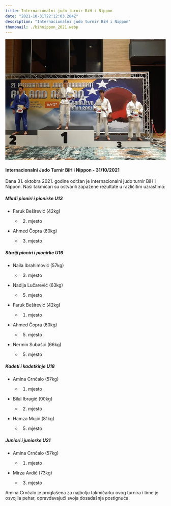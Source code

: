 ```yaml
---
title: Internacionalni judo turnir BiH i Nippon
date: "2021-10-31T22:12:03.284Z"
description: "Internacionalni judo turnir BiH i Nippon"
thumbnail: ./bihnippon_2021.webp
---
```


![BiH Nippon 2021](./bihnippon_2021.webp)

#### Internacionalni Judo Turnir BiH i Nippon - 31/10/2021

Dana 31. oktobra 2021. godine održan je Internacionalni judo turnir BiH i Nippon. Naši takmičari su ostvarili zapažene rezultate u različitim uzrastima:

##### Mlađi pioniri i pionirke U13

- Faruk Beširević (42kg)
    - 2. mjesto

- Ahmed Čopra (60kg)
    - 3. mjesto

##### Stariji pioniri i pionirke U16

- Naila Ibrahimović (57kg)
    - 3. mjesto

- Nadija Lučarević (63kg)
    - 5. mjesto

- Faruk Beširević (42kg)
    - 1. mjesto

- Ahmed Čopra (60kg)
    - 5. mjesto

- Nermin Subašić (66kg)
    - 5. mjesto

##### Kadeti i kadetkinje U18

- Amina Crnčalo (57kg)
    - 1. mjesto

- Bilal Ibragić (90kg)
    - 2. mjesto

- Hamza Mujić (81kg)
    - 5. mjesto

##### Juniori i juniorke U21

- Amina Crnčalo (57kg)
    - 1. mjesto

- Mirza Avdić (73kg)
    - 3. mjesto

Amina Crnčalo je proglašena za najbolju takmičarku ovog turnira i time je osvojila pehar, opravdavajući svoja dosadašnja postignuća.

